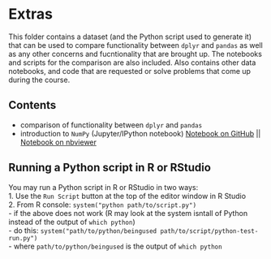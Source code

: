 # Extras

This folder contains a dataset (and the Python script used to generate it) that can be used to compare functionality between `dplyr` and `pandas` as well as any other concerns and fucntionality that are brought up. The notebooks and scripts for the comparison are also included. Also contains other data notebooks, and code that are requested or solve problems that come up during the course.

## Contents
- comparison of functionality between `dplyr` and `pandas`  
- introduction to `NumPy` (Jupyter/IPython notebook) [Notebook on GitHub](https://github.com/IRCS-analysis-mini-courses/reproducible-research/blob/master/extras/NumPy-basics.ipynb)  || [Notebook on nbviewer](http://nbviewer.ipython.org/github/IRCS-analysis-mini-courses/reproducible-research/blob/master/extras/NumPy-basics.ipynb)  

## Running a Python script in R or RStudio
You may run a Python script in R or RStudio in two ways:  
    1. Use the `Run Script` button at the top of the editor window in R Studio  
    2. From R console: `system("python path/to/script.py")`  
            - if the above does not work (R may look at the system isntall of Python instead of the output of `which python`)  
            - do this: `system("path/to/python/beingused path/to/script/python-test-run.py")`  
            - where `path/to/python/beingused` is the output of `which python`
